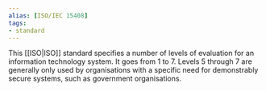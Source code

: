```yaml
---
alias: [ISO/IEC 15408]
tags:
- standard
---
```

This [[ISO|ISO]] standard specifies a number of levels of evaluation for an information technology system. It goes from 1 to 7. Levels 5 through 7 are generally only used by organisations with a specific need for demonstrably secure systems, such as government organisations.